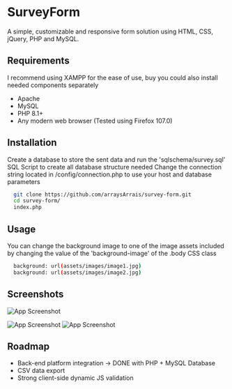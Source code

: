 
# SurveyForm

A simple, customizable and responsive form solution using HTML, CSS, jQuery, PHP and MySQL.


## Requirements
I recommend using XAMPP for the ease of use, buy you could also install needed components separately
- Apache
- MySQL
- PHP 8.1+
- Any modern web browser (Tested using Firefox 107.0)


## Installation

Create a database to store the sent data and run the 'sqlschema/survey.sql' SQL Script to create all database structure needed
Change the connection string located in /config/connection.php to use your host and database parameters

```bash
  git clone https://github.com/arraysArrais/survey-form.git
  cd survey-form/
  index.php 
```
## Usage

You can change the background image to one of the image assets included by changing the value of the 'background-image' of the .body CSS class 

```bash
  background: url(assets/images/image1.jpg)
  background: url(assets/images/image2.jpg)
```


## Screenshots

![App Screenshot](https://i.imgur.com/WjUQ9Fb.jpeg) 

![App Screenshot](https://i.imgur.com/Do5Ez3R.jpeg) ![App Screenshot](https://i.imgur.com/QQfPMpN.jpeg) 



## Roadmap

- Back-end platform integration -> DONE with PHP + MySQL Database
- CSV data export
- Strong client-side dynamic JS validation


